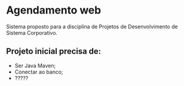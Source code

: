 # Agendamento web

Sistema proposto para a disciplina de Projetos de Desenvolvimento de Sistema Corporativo.

## Projeto inicial precisa de:

- Ser Java Maven;
- Conectar ao banco;
- ?????

